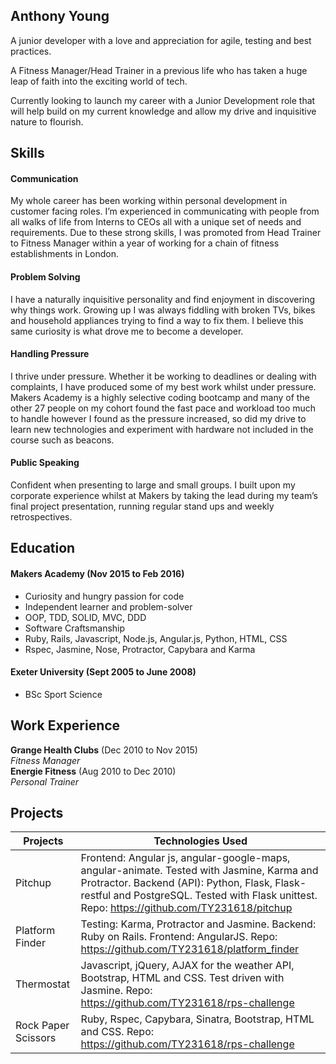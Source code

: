 ## Anthony Young

A junior developer with a love and appreciation for agile, testing and best practices.

A Fitness Manager/Head Trainer in a previous life who has taken a huge leap of faith into the exciting world of tech.

Currently looking to launch my career with a Junior Development role that will help build on my current knowledge and allow my drive and inquisitive nature to flourish.

## Skills

#### Communication

My whole career has been working within personal development in customer
facing roles. I’m experienced in communicating with people from all walks of life from Interns to CEOs all with a unique set of needs and requirements. Due to these strong skills, I was promoted from Head Trainer to Fitness Manager within a year of working for a chain of fitness establishments in London.

#### Problem Solving

I have a naturally inquisitive personality and find enjoyment in discovering why things work. Growing up I was always fiddling with broken TVs, bikes and household appliances trying to find a way to fix them. I believe this same curiosity is what drove me to become a developer.

#### Handling Pressure

 I thrive under pressure. Whether it be working to deadlines or dealing with complaints, I have produced some of my best work whilst under pressure. Makers Academy is a highly selective coding bootcamp and many of the other 27 people on my cohort found the fast pace and workload too much to handle however I found as the pressure increased, so did my drive to learn new technologies and experiment with hardware not included in the course such as beacons.

#### Public Speaking  

Confident when presenting to large and small groups. I built upon my corporate experience whilst at Makers by taking the lead during my team’s final project presentation, running regular stand ups and weekly retrospectives.

## Education

#### Makers Academy (Nov 2015 to Feb 2016)

- Curiosity and hungry passion for code
- Independent learner and problem-solver
- OOP, TDD, SOLID, MVC, DDD
- Software Craftsmanship
- Ruby, Rails, Javascript, Node.js, Angular.js, Python, HTML, CSS
- Rspec, Jasmine, Nose, Protractor, Capybara and Karma

#### Exeter University (Sept 2005 to June 2008)

- BSc Sport Science

## Work Experience

**Grange Health Clubs** (Dec 2010 to Nov 2015)    
*Fitness Manager*  
**Energie Fitness** (Aug 2010 to Dec 2010)   
*Personal Trainer*  

## Projects

| Projects     | Technologies Used   |
|--------------|-------------|
| Pitchup      | Frontend: Angular js, angular-google-maps, angular-animate. Tested with Jasmine, Karma and Protractor. Backend (API): Python, Flask, Flask-restful and PostgreSQL. Tested with Flask unittest. Repo: https://github.com/TY231618/pitchup            |
| Platform Finder | Testing: Karma, Protractor and Jasmine. Backend: Ruby on Rails. Frontend: AngularJS. Repo: https://github.com/TY231618/platform_finder            |
| Thermostat   | Javascript, jQuery, AJAX for the weather API, Bootstrap, HTML and CSS. Test driven with Jasmine. Repo: https://github.com/TY231618/rps-challenge            |
| Rock Paper Scissors | Ruby, Rspec, Capybara, Sinatra, Bootstrap, HTML and CSS. Repo: https://github.com/TY231618/rps-challenge            |
